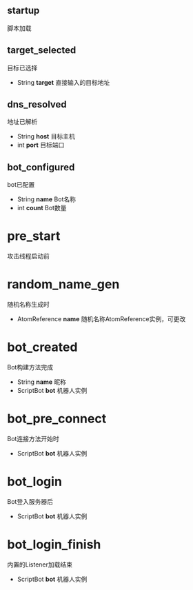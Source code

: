 ## startup
脚本加载

## target_selected
目标已选择
- String **target** 直接输入的目标地址

## dns_resolved
地址已解析
- String **host** 目标主机
- int **port** 目标端口

## bot_configured
bot已配置
- String **name** Bot名称
- int **count** Bot数量

# pre_start
攻击线程启动前

# random_name_gen
随机名称生成时
- AtomReference<String> **name** 随机名称AtomReference实例，可更改

# bot_created
Bot构建方法完成
- String **name** 昵称
- ScriptBot **bot** 机器人实例

# bot_pre_connect
Bot连接方法开始时
- ScriptBot **bot** 机器人实例

# bot_login
Bot登入服务器后
- ScriptBot **bot** 机器人实例

# bot_login_finish
内置的Listener加载结束
- ScriptBot **bot** 机器人实例